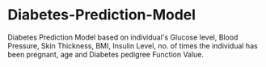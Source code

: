 # Diabetes-Prediction-Model
Diabetes Prediction Model based on individual's Glucose level,  Blood Pressure, Skin Thickness, BMI, Insulin Level, no. of times the individual has been pregnant, age and Diabetes pedigree Function Value.
